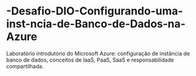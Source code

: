 # -Desafio-DIO-Configurando-uma-inst-ncia-de-Banco-de-Dados-na-Azure
Laboratório introdutório do Microsoft Azure: configuração de instância de banco de dados, conceitos de IaaS, PaaS, SaaS e responsabilidade compartilhada.
